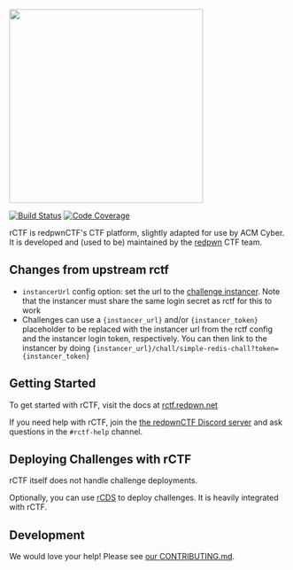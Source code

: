 <img src="https://raw.githubusercontent.com/redpwn/rctf/master/docs/content/assets/rctf-logotype-dark-1024.png" width="350px">

[![Build Status](https://github.com/redpwn/rctf/workflows/CI/badge.svg?branch=master)](https://github.com/redpwn/rctf/actions?query=workflow%3ACI+branch%3Amaster)
[![Code Coverage](https://img.shields.io/codecov/c/github/redpwn/rctf.svg)](https://codecov.io/github/redpwn/rctf/)

rCTF is redpwnCTF's CTF platform, slightly adapted for use by ACM Cyber. It is developed and (used to be) maintained by the [redpwn](https://redpwn.net) CTF team.

## Changes from upstream rctf
- `instancerUrl` config option: set the url to the [challenge instancer](https://github.com/pbrucla/cyber-instancer). Note that the instancer must share the same login secret as rctf for this to work
- Challenges can use a `{instancer_url}` and/or `{instancer_token}` placeholder to be replaced with the instancer url from the rctf config and the instancer login token, respectively. You can then link to the instancer by doing `{instancer_url}/chall/simple-redis-chall?token={instancer_token}`

## Getting Started

To get started with rCTF, visit the docs at [rctf.redpwn.net](https://rctf.redpwn.net/installation/)

If you need help with rCTF, join the [the redpwnCTF Discord server](https://discord.gg/NkDNEE2) and ask questions in the `#rctf-help` channel.

## Deploying Challenges with rCTF

rCTF itself does not handle challenge deployments.

Optionally, you can use [rCDS](https://github.com/redpwn/rcds) to deploy challenges. It is heavily integrated with rCTF.

## Development

We would love your help! Please see [our CONTRIBUTING.md](CONTRIBUTING.md).
